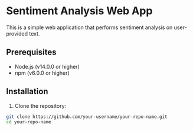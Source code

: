 # Sentiment Analysis Web App

This is a simple web application that performs sentiment analysis on user-provided text.

## Prerequisites

- Node.js (v14.0.0 or higher)
- npm (v6.0.0 or higher)

## Installation

1. Clone the repository:

```bash
git clone https://github.com/your-username/your-repo-name.git
cd your-repo-name
```
